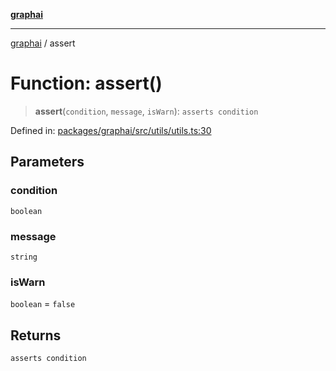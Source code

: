 [**graphai**](../README.md)

***

[graphai](../globals.md) / assert

# Function: assert()

> **assert**(`condition`, `message`, `isWarn`): `asserts condition`

Defined in: [packages/graphai/src/utils/utils.ts:30](https://github.com/kawamataryo/graphai/blob/5c4c4325bb275f17c58187664137731b5dc52a39/packages/graphai/src/utils/utils.ts#L30)

## Parameters

### condition

`boolean`

### message

`string`

### isWarn

`boolean` = `false`

## Returns

`asserts condition`
